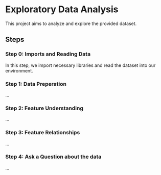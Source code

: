 # Exploratory Data Analysis

This project aims to analyze and explore the provided dataset.

## Steps

### Step 0: Imports and Reading Data

In this step, we import necessary libraries and read the dataset into our environment.

### Step 1: Data Preperation

...

### Step 2: Feature Understanding

...

### Step 3: Feature Relationships

...

### Step 4: Ask a Question about the data

...
